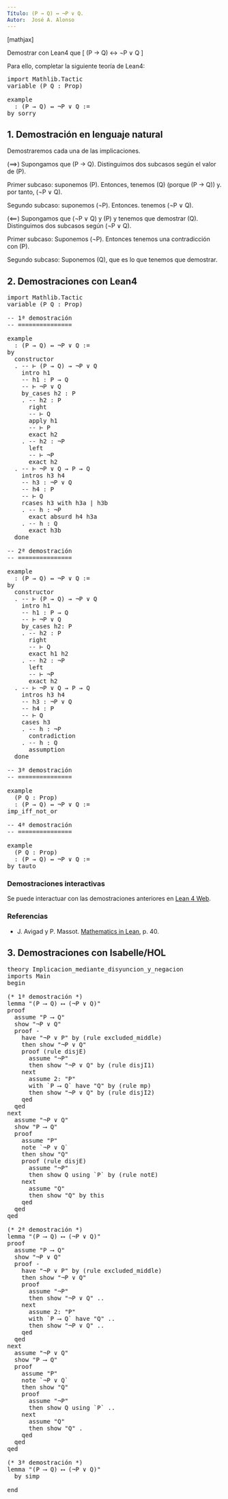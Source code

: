 ```yaml
---
Título: (P → Q) ↔ ¬P ∨ Q.
Autor:  José A. Alonso
---
```


[mathjax]

Demostrar con Lean4 que
\[ (P → Q) ↔ ¬P ∨ Q \]

Para ello, completar la siguiente teoría de Lean4:

<pre lang="lean">
import Mathlib.Tactic
variable (P Q : Prop)

example
  : (P → Q) ↔ ¬P ∨ Q :=
by sorry
</pre>
<!--more-->

<h2>1. Demostración en lenguaje natural</h2>

Demostraremos cada una de las implicaciones.

(==>) Supongamos que \(P → Q\). Distinguimos dos subcasos según el valor de \(P\).

Primer subcaso: suponemos \(P\). Entonces, tenemos \(Q\) (porque \(P → Q\)) y. por tanto, \(¬P ∨ Q\).

Segundo subcaso: suponemos \(¬P\). Entonces. tenemos \(¬P ∨ Q\).

(<==) Supongamos que \(¬P ∨ Q\) y \(P\) y tenemos que demostrar \(Q\). Distinguimos dos subcasos según \(¬P ∨ Q\).

Primer subcaso: Suponemos \(¬P\). Entonces tenemos una contradicción con \(P\).

Segundo subcaso: Suponemos \(Q\), que es lo que tenemos que demostrar.

<h2>2. Demostraciones con Lean4</h2>

<pre lang="lean">
import Mathlib.Tactic
variable (P Q : Prop)

-- 1ª demostración
-- ===============

example
  : (P → Q) ↔ ¬P ∨ Q :=
by
  constructor
  . -- ⊢ (P → Q) → ¬P ∨ Q
    intro h1
    -- h1 : P → Q
    -- ⊢ ¬P ∨ Q
    by_cases h2 : P
    . -- h2 : P
      right
      -- ⊢ Q
      apply h1
      -- ⊢ P
      exact h2
    . -- h2 : ¬P
      left
      -- ⊢ ¬P
      exact h2
  . -- ⊢ ¬P ∨ Q → P → Q
    intros h3 h4
    -- h3 : ¬P ∨ Q
    -- h4 : P
    -- ⊢ Q
    rcases h3 with h3a | h3b
    . -- h : ¬P
      exact absurd h4 h3a
    . -- h : Q
      exact h3b
  done

-- 2ª demostración
-- ===============

example
  : (P → Q) ↔ ¬P ∨ Q :=
by
  constructor
  . -- ⊢ (P → Q) → ¬P ∨ Q
    intro h1
    -- h1 : P → Q
    -- ⊢ ¬P ∨ Q
    by_cases h2: P
    . -- h2 : P
      right
      -- ⊢ Q
      exact h1 h2
    . -- h2 : ¬P
      left
      -- ⊢ ¬P
      exact h2
  . -- ⊢ ¬P ∨ Q → P → Q
    intros h3 h4
    -- h3 : ¬P ∨ Q
    -- h4 : P
    -- ⊢ Q
    cases h3
    . -- h : ¬P
      contradiction
    . -- h : Q
      assumption
  done

-- 3ª demostración
-- ===============

example
  (P Q : Prop)
  : (P → Q) ↔ ¬P ∨ Q :=
imp_iff_not_or

-- 4ª demostración
-- ===============

example
  (P Q : Prop)
  : (P → Q) ↔ ¬P ∨ Q :=
by tauto
</pre>

<h3>Demostraciones interactivas</h3>

Se puede interactuar con las demostraciones anteriores en <a href="https://live.lean-lang.org/#url=https://raw.githubusercontent.com/jaalonso/Calculemus2/main/src/Implicacion_mediante_disyuncion_y_negacion.lean" rel="noopener noreferrer" target="_blank">Lean 4 Web</a>.

<h3>Referencias</h3>

<ul>
<li> J. Avigad y P. Massot. <a href="https://bit.ly/3U4UjBk">Mathematics in Lean</a>, p. 40.</li>
</ul>

<h2>3. Demostraciones con Isabelle/HOL</h2>

<pre lang="isar">
theory Implicacion_mediante_disyuncion_y_negacion
imports Main
begin

(* 1ª demostración *)
lemma "(P ⟶ Q) ⟷ (¬P ∨ Q)"
proof
  assume "P ⟶ Q"
  show "¬P ∨ Q"
  proof -
    have "¬P ∨ P" by (rule excluded_middle)
    then show "¬P ∨ Q"
    proof (rule disjE)
      assume "¬P"
      then show "¬P ∨ Q" by (rule disjI1)
    next
      assume 2: "P"
      with `P ⟶ Q` have "Q" by (rule mp)
      then show "¬P ∨ Q" by (rule disjI2)
    qed
  qed
next
  assume "¬P ∨ Q"
  show "P ⟶ Q"
  proof
    assume "P"
    note `¬P ∨ Q`
    then show "Q"
    proof (rule disjE)
      assume "¬P"
      then show Q using `P` by (rule notE)
    next
      assume "Q"
      then show "Q" by this
    qed
  qed
qed

(* 2ª demostración *)
lemma "(P ⟶ Q) ⟷ (¬P ∨ Q)"
proof
  assume "P ⟶ Q"
  show "¬P ∨ Q"
  proof -
    have "¬P ∨ P" by (rule excluded_middle)
    then show "¬P ∨ Q"
    proof
      assume "¬P"
      then show "¬P ∨ Q" ..
    next
      assume 2: "P"
      with `P ⟶ Q` have "Q" ..
      then show "¬P ∨ Q" ..
    qed
  qed
next
  assume "¬P ∨ Q"
  show "P ⟶ Q"
  proof
    assume "P"
    note `¬P ∨ Q`
    then show "Q"
    proof
      assume "¬P"
      then show Q using `P` ..
    next
      assume "Q"
      then show "Q" .
    qed
  qed
qed

(* 3ª demostración *)
lemma "(P ⟶ Q) ⟷ (¬P ∨ Q)"
  by simp

end
</pre>
